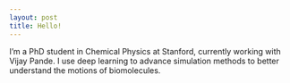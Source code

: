```yaml
---
layout: post
title: Hello!
---
```


I’m a PhD student in Chemical Physics at Stanford, currently working with Vijay Pande. I use deep learning to advance simulation methods to better understand the motions of biomolecules.

